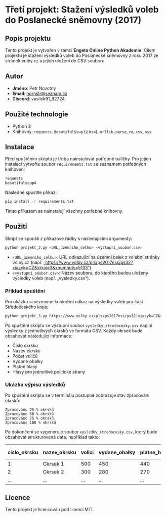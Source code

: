 
# Třetí projekt: Stažení výsledků voleb do Poslanecké sněmovny (2017)

## Popis projektu
Tento projekt je vytvořen v rámci **Engeto Online Python Akademie**. Cílem projektu je stažení výsledků voleb do Poslanecké sněmovny z roku 2017 ze stránek volby.cz a jejich uložení do CSV souboru.

## Autor
- **Jméno**: Petr Novotný
- **Email**: hornstr@seznam.cz
- **Discord**: vasilek91_82724

## Použité technologie
- Python 3
- Knihovny: `requests`, `BeautifulSoup` (z `bs4`), `urllib.parse`, `re`, `csv`, `sys`

## Instalace
Před spuštěním skriptu je třeba nainstalovat potřebné balíčky. Pro jejich instalaci vytvořte soubor `requirements.txt` se seznamem potřebných knihoven:

```txt
requests
beautifulsoup4
```

Následně spustíte příkaz:

```bash
pip install -r requirements.txt
```

Tímto příkazem se nainstalují všechny potřebné knihovny.

## Použití
Skript se spouští z příkazové řádky s následujícími argumenty:
```bash
python projekt_3.py <URL_územního_celku> <výstupní_soubor.csv>
```

- `<URL_územního_celku>`: URL odkazující na územní celek z volební stránky volby.cz (např. „https://www.volby.cz/pls/ps2017nss/ps32?xjazyk=CZ&xkraj=3&xnumnuts=5103“).
- `<výstupní_soubor.csv>`: Název souboru, do kterého budou uloženy výsledky voleb (např. „vysledky.csv“).

### Příklad spuštění
Pro ukázku si vezmeme konkrétní odkaz na výsledky voleb pro část Středočeského kraje:

```bash
python projekt_3.py https://www.volby.cz/pls/ps2017nss/ps32?xjazyk=CZ&xkraj=2 vysledky_stredocesky.csv
```

Po spuštění skriptu se výstupní soubor `vysledky_stredocesky.csv` naplní výsledky z jednotlivých okrsků ve formátu CSV. Každý okrsek bude obsahovat následující informace:
- Číslo okrsku
- Název okrsku
- Počet voličů
- Vydané obálky
- Platné hlasy
- Hlasy pro jednotlivé politické strany

### Ukázka výpisu výsledků
Po spuštění skriptu se v terminálu postupně zobrazuje stav zpracování okrsků:

```
Zpracováno 25 % okrsků
Zpracováno 50 % okrsků
Zpracováno 75 % okrsků
Zpracováno 100 % okrsků
```

Po dokončení se vygeneruje soubor `vysledky_stredocesky.csv`, který bude obsahovat strukturovaná data, například takto:

| cislo_okrsku | nazev_okrsku | volici | vydane_obalky | platne_hlasy | Strana A | Strana B |
|--------------|--------------|--------|---------------|--------------|----------|----------|
| 1            | Okrsek 1     | 500    | 450           | 440          | 200      | 240      |
| 2            | Okrsek 2     | 300    | 280           | 270          | 120      | 150      |
| ...          | ...          | ...    | ...           | ...          | ...      | ...      |

## Licence
Tento projekt je licencován pod licencí MIT.
